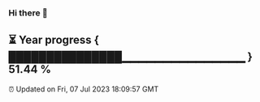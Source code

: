 ### Hi there 👋
⏳ Year progress { ███████████████▁▁▁▁▁▁▁▁▁▁▁▁▁▁▁ } 51.44 %
---
⏰ Updated on Fri, 07 Jul 2023 18:09:57 GMT


